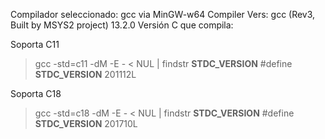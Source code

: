 Compilador seleccionado: gcc via MinGW-w64
Compiler Vers: gcc (Rev3, Built by MSYS2 project) 13.2.0
Versión C que compila: 

Soporta C11
>gcc -std=c11 -dM -E - < NUL | findstr __STDC_VERSION__
#define __STDC_VERSION__ 201112L

Soporta C18
>gcc -std=c18 -dM -E - < NUL | findstr __STDC_VERSION__
#define __STDC_VERSION__ 201710L
